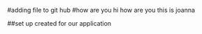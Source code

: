 #adding file to git hub
#how are you hi how are you
this is joanna



##set up created for our application 
